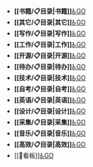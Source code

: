 - **[[书籍/📋目录|书籍]]**[♿GO](./书籍/📋目录.md)
- **[[其它/📋目录|其它]]**[♿GO](./其它/📋目录.md)
- **[[写作/📋目录|写作]]**[♿GO](./写作/📋目录.md)
- **[[工作/📋目录|工作]]**[♿GO](./工作/📋目录.md)
- **[[开源/📋目录|开源]]**[♿GO](./开源/📋目录.md)
- **[[待办/📋目录|待办]]**[♿GO](./待办/📋目录.md)
- **[[技术/📋目录|技术]]**[♿GO](./技术/📋目录.md)
- **[[自考/📋目录|自考]]**[♿GO](./自考/📋目录.md)
- **[[英语/📋目录|英语]]**[♿GO](./英语/📋目录.md)
- **[[设计/📋目录|设计]]**[♿GO](./设计/📋目录.md)
- **[[采集/📋目录|采集]]**[♿GO](./采集/📋目录.md)
- **[[音乐/📋目录|音乐]]**[♿GO](./音乐/📋目录.md)
- **[[高效/📋目录|高效]]**[♿GO](./高效/📋目录.md)
- [[🔲看板]][♿GO](https://github.com/FourteenD/Note/blob/main/🔲看板.md)
